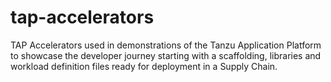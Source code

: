 # tap-accelerators
TAP Accelerators used in demonstrations of the Tanzu Application Platform to showcase the developer journey starting with a scaffolding, libraries and workload definition files ready for deployment in a Supply Chain.
